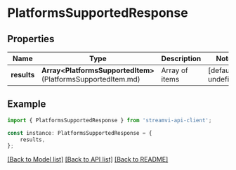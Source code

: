 # PlatformsSupportedResponse


## Properties

Name | Type | Description | Notes
------------ | ------------- | ------------- | -------------
**results** | **Array&lt;PlatformsSupportedItem&gt;**(PlatformsSupportedItem.md) | Array of items | [default to undefined]

## Example

```typescript
import { PlatformsSupportedResponse } from 'streamvi-api-client';

const instance: PlatformsSupportedResponse = {
    results,
};
```

[[Back to Model list]](../README.md#documentation-for-models) [[Back to API list]](../README.md#documentation-for-api-endpoints) [[Back to README]](../README.md)
